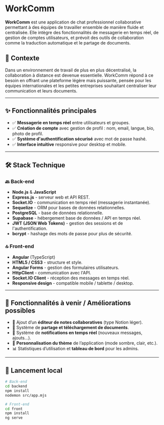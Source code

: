 # WorkComm

**WorkComm** est une application de chat professionnel collaborative permettant à des équipes de travailler ensemble de manière fluide et centralisée. Elle intègre des fonctionnalités de messagerie en temps réel, de gestion de comptes utilisateurs, et prévoit des outils de collaboration comme la traduction automatique et le partage de documents.

## 🧠 Contexte

Dans un environnement de travail de plus en plus décentralisé, la collaboration à distance est devenue essentielle. WorkComm répond à ce besoin en offrant une plateforme légère mais puissante, pensée pour les équipes internationales et les petites entreprises souhaitant centraliser leur communication et leurs documents.

---

## ✨ Fonctionnalités principales

- ✅ **Messagerie en temps réel** entre utilisateurs et groupes.
- ✅ **Création de compte** avec gestion de profil : nom, email, langue, bio, photo de profil.
- ✅ **Système d'authentification sécurisé** avec mot de passe hashé.
- ✅ **Interface intuitive** responsive pour desktop et mobile.

---

## 🛠️ Stack Technique

### 🔙 Back-end

- **Node.js** & **JavaScript**
- **Express.js** - serveur web et API REST.
- **Socket.IO** - communication en temps réel (messagerie instantanée).
- **Sequelize** - ORM pour bases de données relationnelles.
- **PostgreSQL** - base de données relationnelle.
- **Supabase** - hébergement base de données / API en temps réel.
- **JWT (JSON Web Tokens)** - gestion des sessions et de l'authentification.
- **bcrypt** - hashage des mots de passe pour plus de sécurité.

### 🔝 Front-end

- **Angular** (TypeScript)
- **HTML5 / CSS3** - structure et style.
- **Angular Forms** - gestion des formulaires utilisateurs.
- **HttpClient** - communication avec l'API.
- **Socket.IO Client** - réception des messages en temps réel.
- **Responsive design** - compatible mobile / tablette / desktop.

---

## 📌 Fonctionnalités à venir / Améliorations possibles

- 📄 Ajout d’un **éditeur de notes collaboratives** (type Notion léger).
- 📎 Système de **partage et téléchargement de documents**.
- 🔔 Système de **notifications en temps réel** (nouveaux messages, ajouts…).
- 🎨 **Personnalisation du thème** de l’application (mode sombre, clair, etc.).
- 📊 Statistiques d’utilisation et **tableau de bord** pour les admins.

---

## 🚀 Lancement local

```bash
# Back-end
cd backend
npm install
nodemon src/app.mjs

# Front-end
cd front
npm install
ng serve
